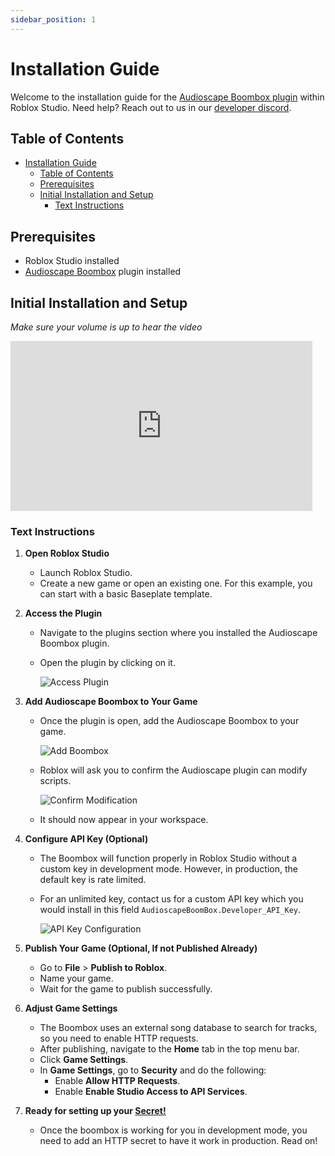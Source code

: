 ```yaml
---
sidebar_position: 1
---
```


# Installation Guide

Welcome to the installation guide for the [Audioscape Boombox plugin](https://create.roblox.com/store/asset/128208368873453/Audioscape-Boombox-Plugin?keyword=boombox&pageNumber=1&pagePosition=0) within Roblox Studio. Need help? Reach out to us in our [developer discord](https://discord.gg/MShtx9aaHh).

## Table of Contents

- [Installation Guide](#installation-guide)
  - [Table of Contents](#table-of-contents)
  - [Prerequisites](#prerequisites)
  - [Initial Installation and Setup](#initial-installation-and-setup)
    - [Text Instructions](#text-instructions)

## Prerequisites

- Roblox Studio installed
- [Audioscape Boombox](https://create.roblox.com/store/asset/128208368873453/Audioscape-Boombox-Plugin) plugin installed

## Initial Installation and Setup

_Make sure your volume is up to hear the video_

<iframe width="483" height="272" src="https://www.youtube.com/embed/Io_yoXwm_pk" title="InstallVideo" frameborder="0" allow="accelerometer; autoplay; clipboard-write; encrypted-media; gyroscope; picture-in-picture; web-share" referrerpolicy="strict-origin-when-cross-origin" allowfullscreen></iframe>

### Text Instructions

1. **Open Roblox Studio**

   - Launch Roblox Studio.
   - Create a new game or open an existing one. For this example, you can start with a basic Baseplate template.

2. **Access the Plugin**

   - Navigate to the plugins section where you installed the Audioscape Boombox plugin.
   - Open the plugin by clicking on it.

     ![Access Plugin](https://cdn.discordapp.com/attachments/1224868487600799825/1284210985522954240/686752a4-37df-4ec7-90d8-e8bfc3afce49.png?ex=66e5ce2e&is=66e47cae&hm=cca67f27d9f338c75e85141ad55aec7a9d4e4614b01b44641587cdc63ae82cad&)

3. **Add Audioscape Boombox to Your Game**

   - Once the plugin is open, add the Audioscape Boombox to your game.

     ![Add Boombox](https://cdn.discordapp.com/attachments/1164647897799852135/1283812053819195523/68a57060-9560-458f-9109-43cadc5a5bc8.png?ex=66e45aa5&is=66e30925&hm=4f425f18d78a633e1258e40127708a16f95e2af3c4ff1f55696f8410fd25c7da&)

   - Roblox will ask you to confirm the Audioscape plugin can modify scripts.

     ![Confirm Modification](https://github.com/user-attachments/assets/a5783170-e000-41c8-8a57-137fab2dee1a)

   - It should now appear in your workspace.

4. **Configure API Key (Optional)**

   - The Boombox will function properly in Roblox Studio without a custom key in development mode. However, in production, the default key is rate limited.
   - For an unlimited key, contact us for a custom API key which you would install in this field `AudioscapeBoomBox.Developer_API_Key`.

     ![API Key Configuration](https://github.com/user-attachments/assets/22453109-feb1-4034-adc4-6fd2c5bce3e7)

5. **Publish Your Game (Optional, If not Published Already)**

   - Go to **File** > **Publish to Roblox**.
   - Name your game.
   - Wait for the game to publish successfully.

6. **Adjust Game Settings**

   - The Boombox uses an external song database to search for tracks, so you need to enable HTTP requests.
   - After publishing, navigate to the **Home** tab in the top menu bar.
   - Click **Game Settings**.
   - In **Game Settings**, go to **Security** and do the following:
     - Enable **Allow HTTP Requests**.
     - Enable **Enable Studio Access to API Services**.

7. **Ready for setting up your [Secret!](/docs/installation/production-configuration)**
   - Once the boombox is working for you in development mode, you need to add an HTTP secret to have it work in production. Read on!
